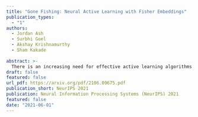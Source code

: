 ```yaml
---
title: "Gone Fishing: Neural Active Learning with Fisher Embeddings"
publication_types:
  - "1"
authors:
  - Jordan Ash
  - Surbhi Goel
  - Akshay Krishnamurthy
  - Sham Kakade
 
abstract: >-
  There is an increasing need for effective active learning algorithms that are compatible with deep neural networks. While there are many classic, well-studied sample selection methods, the non-convexity and varying internal representation of neural models make it unclear how to extend these approaches. This article introduces BAIT, a practical, tractable, and high-performing active learning algorithm for neural networks that addresses these concerns. BAIT draws inspiration from the theoretical analysis of maximum likelihood estimators (MLE) for parametric models. It selects batches of samples by optimizing a bound on the MLE error in terms of the Fisher information, which we show can be implemented efficiently at scale by exploiting linear-algebraic structure especially amenable to execution on modern hardware. Our experiments show that BAIT outperforms the previous state of the art on both classification and regression problems, and is flexible enough to be used with a variety of model architectures.
draft: false
featured: false
url_pdf: https://arxiv.org/pdf/2106.09675.pdf
publication_short: NeurIPS 2021
publication: Neural Information Processing Systems (NeurIPS) 2021
featured: false
date: "2021-06-01"
---
```

